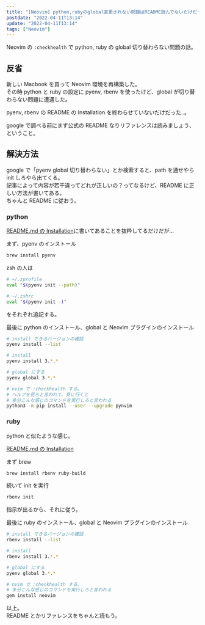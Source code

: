 ```yaml
---
title: "[Neovim] python,rubyのglobal変更されない問題はREADME読んでないだけだった件"
postdate: "2022-04-11T13:14"
update: "2022-04-11T13:14"
tags: ["Neovim"]
---
```


Neovim の `:checkhealth` で python, ruby の global 切り替わらない問題の話。

## 反省

新しい Macbook を買って Neovim 環境を再構築した。  
その時 python と ruby の設定に pyenv, rbenv を使ったけど、global が切り替わらない問題に遭遇した。

pyenv, rbenv の README の Installation を終わらせていないだけだった..。

google で調べる前にまず公式の README なりリファレンスは読みましょう、ということ。

## 解決方法

google で「pyenv global 切り替わらない」とか検索すると、path を通せやら init しろやら出てくる。  
記事によって内容が若干違ってどれが正しいの？ってなるけど、README に正しい方法が書いてある。  
ちゃんと README に従おう。

### python

[README.md の Installation](https://github.com/pyenv/pyenv/blob/master/README.md#installation)に書いてあることを抜粋してるだけだが...

まず、pyenv のインストール

```sh
brew install pyenv
```

zsh の人は

```zsh
# ~/.zprofile
eval "$(pyenv init --path)"
```

```zsh
# ~/.zshrc
eval "$(pyenv init -)"
```

をそれぞれ追記する。

最後に python のインストール、global と Neovim プラグインのインストール

```sh
# install できるバージョンの確認
pyenv install --list

# install
pyenv install 3.*.*

# global にする
pyenv global 3.*.*

# nvim で :checkhealth する。
# ヘルプを見ろと言われて、見に行くと
# 多分こんな感じのコマンドを実行しろと言われる
python3 -m pip install --user --upgrade pynvim
```

### ruby

python と似たような感じ。

[README.md の Installation](https://github.com/rbenv/rbenv/blob/master/README.md#installation)

まず brew

```sh
brew install rbenv ruby-build
```

続いて init を実行

```sh
rbenv init
```

指示が出るから、それに従う。

最後に ruby のインストール、global と Neovim プラグインのインストール

```sh
# install できるバージョンの確認
rbenv install --list

# install
rbenv install 3.*.*

# global にする
pyenv global 3.*.*

# nvim で :checkhealth する。
# 多分こんな感じのコマンドを実行しろと言われる
gem install neovim
```

以上。  
README とかリファレンスをちゃんと読もう。
